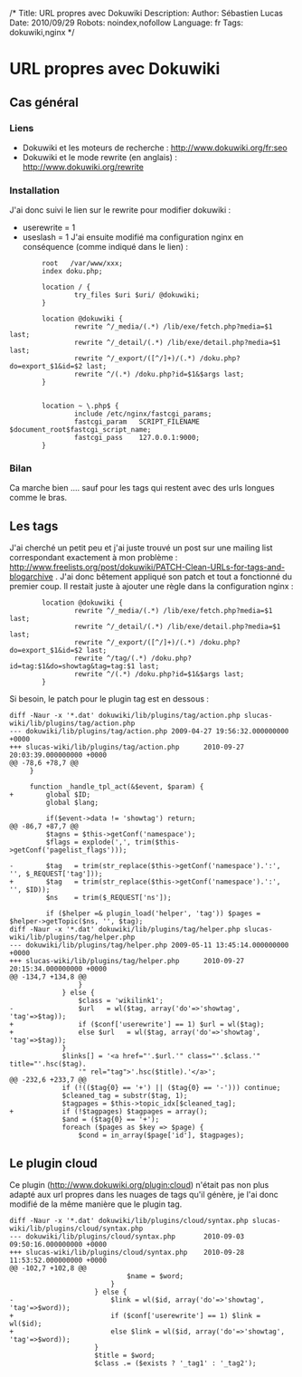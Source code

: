 /*
Title: URL propres avec Dokuwiki
Description: 
Author: Sébastien Lucas
Date: 2010/09/29
Robots: noindex,nofollow
Language: fr
Tags: dokuwiki,nginx
*/
# URL propres avec Dokuwiki

## Cas général

### Liens

* Dokuwiki et les moteurs de recherche : http://www.dokuwiki.org/fr:seo
* Dokuwiki et le mode rewrite (en anglais) : http://www.dokuwiki.org/rewrite

### Installation

J'ai donc suivi le lien sur le rewrite pour modifier dokuwiki :
* userewrite = 1
* useslash = 1
J'ai ensuite modifié ma configuration nginx en conséquence (comme indiqué dans le lien) :

```
        root   /var/www/xxx;
        index doku.php;

        location / {
                try_files $uri $uri/ @dokuwiki;
        }

        location @dokuwiki {
                rewrite ^/_media/(.*) /lib/exe/fetch.php?media=$1 last;
                rewrite ^/_detail/(.*) /lib/exe/detail.php?media=$1 last;
                rewrite ^/_export/([^/]+)/(.*) /doku.php?do=export_$1&id=$2 last;
                rewrite ^/(.*) /doku.php?id=$1&$args last;
        }


        location ~ \.php$ {
                include /etc/nginx/fastcgi_params;
                fastcgi_param   SCRIPT_FILENAME  $document_root$fastcgi_script_name;
                fastcgi_pass    127.0.0.1:9000;
        }
```

### Bilan

Ca marche bien .... sauf pour les tags qui restent avec des urls longues comme le bras.

## Les tags

J'ai cherché un petit peu et j'ai juste trouvé un post sur une mailing list correspondant exactement à mon problème : http://www.freelists.org/post/dokuwiki/PATCH-Clean-URLs-for-tags-and-blogarchive .
J'ai donc bêtement appliqué son patch et tout a fonctionné du premier coup. Il restait juste à ajouter une règle dans la configuration nginx :

```
        location @dokuwiki {
                rewrite ^/_media/(.*) /lib/exe/fetch.php?media=$1 last;
                rewrite ^/_detail/(.*) /lib/exe/detail.php?media=$1 last;
                rewrite ^/_export/([^/]+)/(.*) /doku.php?do=export_$1&id=$2 last;
                rewrite ^/tag/(.*) /doku.php?id=tag:$1&do=showtag&tag=tag:$1 last;
                rewrite ^/(.*) /doku.php?id=$1&$args last;
        }
```
Si besoin, le patch pour le plugin tag est en dessous :

```-
diff -Naur -x '*.dat' dokuwiki/lib/plugins/tag/action.php slucas-wiki/lib/plugins/tag/action.php
--- dokuwiki/lib/plugins/tag/action.php 2009-04-27 19:56:32.000000000 +0000
+++ slucas-wiki/lib/plugins/tag/action.php      2010-09-27 20:03:39.000000000 +0000
@@ -78,6 +78,7 @@
     }

     function _handle_tpl_act(&$event, $param) {
+        global $ID;
         global $lang;

         if($event->data != 'showtag') return;
@@ -86,7 +87,7 @@
         $tagns = $this->getConf('namespace');
         $flags = explode(',', trim($this->getConf('pagelist_flags')));

-        $tag   = trim(str_replace($this->getConf('namespace').':', '', $_REQUEST['tag']));
+        $tag   = trim(str_replace($this->getConf('namespace').':', '', $ID));
         $ns    = trim($_REQUEST['ns']);

         if ($helper =& plugin_load('helper', 'tag')) $pages = $helper->getTopic($ns, '', $tag);
diff -Naur -x '*.dat' dokuwiki/lib/plugins/tag/helper.php slucas-wiki/lib/plugins/tag/helper.php
--- dokuwiki/lib/plugins/tag/helper.php 2009-05-11 13:45:14.000000000 +0000
+++ slucas-wiki/lib/plugins/tag/helper.php      2010-09-27 20:15:34.000000000 +0000
@@ -134,7 +134,8 @@
                 }
             } else {
                 $class = 'wikilink1';
-                $url   = wl($tag, array('do'=>'showtag', 'tag'=>$tag));
+                if ($conf['userewrite'] == 1) $url = wl($tag);
+                else $url   = wl($tag, array('do'=>'showtag', 'tag'=>$tag));
             }
             $links[] = '<a href="'.$url.'" class="'.$class.'" title="'.hsc($tag).
                 '" rel="tag">'.hsc($title).'</a>';
@@ -232,6 +233,7 @@
             if (!(($tag{0} == '+') || ($tag{0} == '-'))) continue;
             $cleaned_tag = substr($tag, 1);
             $tagpages = $this->topic_idx[$cleaned_tag];
+            if (!$tagpages) $tagpages = array();
             $and = ($tag{0} == '+');
             foreach ($pages as $key => $page) {
                 $cond = in_array($page['id'], $tagpages);

```

## Le plugin cloud

Ce plugin (http://www.dokuwiki.org/plugin:cloud) n'était pas non plus adapté aux url propres dans les nuages de tags qu'il génère, je l'ai donc modifié de la même manière que le plugin tag.

```-
diff -Naur -x '*.dat' dokuwiki/lib/plugins/cloud/syntax.php slucas-wiki/lib/plugins/cloud/syntax.php
--- dokuwiki/lib/plugins/cloud/syntax.php       2010-09-03 09:50:16.000000000 +0000
+++ slucas-wiki/lib/plugins/cloud/syntax.php    2010-09-28 11:53:52.000000000 +0000
@@ -102,7 +102,8 @@
                             $name = $word;
                         }
                     } else {
-                        $link = wl($id, array('do'=>'showtag', 'tag'=>$word));
+                        if ($conf['userewrite'] == 1) $link = wl($id);
+                        else $link = wl($id, array('do'=>'showtag', 'tag'=>$word));
                     }
                     $title = $word;
                     $class .= ($exists ? '_tag1' : '_tag2');
```






